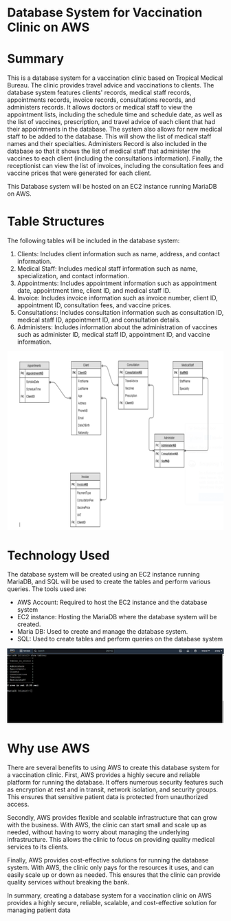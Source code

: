 # Database System for Vaccination Clinic on AWS

# Summary

This is a database system for a vaccination clinic based on Tropical Medical Bureau. The clinic provides travel advice and vaccinations to clients. The database system features clients' records, medical staff records, appointments records, invoice records, consultations records, and administers records. It allows doctors or medical staff to view the appointment lists, including the schedule time and schedule date, as well as the list of vaccines, prescription, and travel advice of each client that had their appointments in the database. The system also allows for new medical staff to be added to the database. This will show the list of medical staff names and their specialties. Administers Record is also included in the database so that it shows the list of medical staff that administer the vaccines to each client (including the consultations information). Finally, the receptionist can view the list of invoices, including the consultation fees and vaccine prices that were generated for each client.

This Database system will be hosted on an EC2 instance running MariaDB on AWS.

# Table Structures

The following tables will be included in the database system:

1. Clients: Includes client information such as name, address, and contact information.
2. Medical Staff: Includes medical staff information such as name, specialization, and contact information.
3. Appointments: Includes appointment information such as appointment date, appointment time, client ID, and medical staff ID.
4. Invoice: Includes invoice information such as invoice number, client ID, appointment ID, consultation fees, and vaccine prices.
5. Consultations: Includes consultation information such as consultation ID, medical staff ID, appointment ID, and consultation details.
6. Administers: Includes information about the administration of vaccines such as administer ID, medical staff ID, appointment ID, and vaccine information.

![ERD Diagram)](https://github.com/aneeq123/Vaccination-Clinic-Database-System-on-AWS/blob/d011c7b502a40178fdea7fe122c61623a694b00a/screenshot/ERDDiagram.PNG)

# Technology Used

The database system will be created using an EC2 instance running MariaDB, and SQL will be used to create the tables and perform various queries. The tools used are:

- AWS Account: Required to host the EC2 instance and the database system
-  EC2 instance: Hosting the MariaDB where the database system will be created.
-  Maria DB: Used to create and manage the database system.
-  SQL: Used to create tables and perform queries on the database system

![EC2 Instance hosting MariaDB(Interface)](https://github.com/aneeq123/Vaccination-Clinic-Database-System-on-AWS/blob/fa7f974f9cff9d2f1f97ec8c5ae3ab099082ff54/screenshot/MariaDB%20%20Interface%20(AWS).PNG)



# Why use AWS

There are several benefits to using AWS to create this database system for a vaccination clinic. First, AWS provides a highly secure and reliable platform for running the database. It offers numerous security features such as encryption at rest and in transit, network isolation, and security groups. This ensures that sensitive patient data is protected from unauthorized access.

Secondly, AWS provides flexible and scalable infrastructure that can grow with the business. With AWS, the clinic can start small and scale up as needed, without having to worry about managing the underlying infrastructure. This allows the clinic to focus on providing quality medical services to its clients.

Finally, AWS provides cost-effective solutions for running the database system. With AWS, the clinic only pays for the resources it uses, and can easily scale up or down as needed. This ensures that the clinic can provide quality services without breaking the bank.

In summary, creating a database system for a vaccination clinic on AWS provides a highly secure, reliable, scalable, and cost-effective solution for managing patient data
